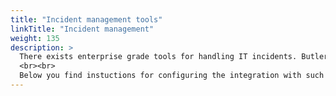 ```yaml
---
title: "Incident management tools"
linkTitle: "Incident management"
weight: 135
description: >
  There exists enterprise grade tools for handling IT incidents. Butler can integrate with such tools, for example forwarding information about failed reloads.
  <br><br>
  Below you find instuctions for configuring the integration with such tools. 
---
```

